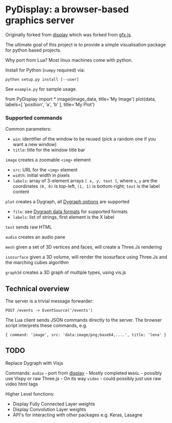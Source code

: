 # PyDisplay: a browser-based graphics server
Originally forked from [display](https://github.com/szym/display) which was forked from [gfx.js](https://github.com/clementfarabet/gfx.js/).

The ultimate goal of this project is to provide a simple visualisation package for python based projects.

Why port from Lua?
Most linux machines come with python.


Install for Python (`numpy` required) via:

    python setup.py install [--user]



See `example.py` for sample usage.

from PyDisplay import *
image(image_data, title='My Image')
plot(data, labels=[ 'position', 'a', 'b' ], title='My Plot')

### Supported commands

Common parameters:
  - `win`: identifier of the window to be reused (pick a random one if you want a new window)
  - `title`: title for the window title bar

`image` creates a zoomable `<img>` element
  - `src`: URL for the `<img>` element
  - `width`: initial width in pixels
  - `labels`: array of 3-element arrays `[ x, y, text ]`, where `x`, `y` are the coordinates
    `(0, 0)` is top-left, `(1, 1)` is bottom-right; `text` is the label content

`plot` creates a Dygraph, all [Dygraph options](http://dygraphs.com/options.html) are supported
  - `file`: see [Dygraph data formats](http://dygraphs.com/data.html) for supported formats
  - `labels`: list of strings, first element is the X label

`text` sends raw HTML

`audio` creates an audio pane

`mesh` given a set of 3D vertices and faces, will create a Three.Js rendering

`isosurface` given a 3D volume, will render the isosurface using Three.Js and the marching cubes algorithm

`graph3d` creates a 3D graph of multiple types, using vis.js

## Technical overview

The server is a trivial message forwarder:

    POST /events -> EventSource('/events')

The Lua client sends JSON commands directly to the server. The browser script
interprets these commands, e.g.

    { command: 'image', src: 'data:image/png;base64,....', title: 'lena' }

## TODO

Replace Dygraph with Visjs

Commands:
`audio` - port from [display](https://github.com/szym/display) - Mostly completed
`WebGL` - possibly use Vispy or raw Three.js - On its way
`video` - could possibly just use raw video html tags

Higher Level functions:
   - Display Fully Connected Layer weights
   - Display Convolution Layer weights
   - API's for interacting with other packages e.g. Keras, Lasagne
